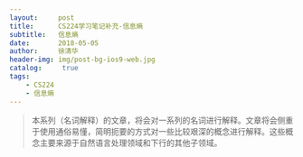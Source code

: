 ```yaml
---
layout:     post
title:      CS224学习笔记补充-信息熵
subtitle:   信息熵
date:       2018-05-05
author:     徐清华
header-img: img/post-bg-ios9-web.jpg
catalog: 	 true
tags:
    - CS224
    - 信息熵
---
```


>本系列（名词解释）的文章，将会对一系列的名词进行解释。文章将会侧重于使用通俗易懂，简明扼要的方式对一些比较艰深的概念进行解释。这些概念主要来源于自然语言处理领域和下行的其他子领域。

